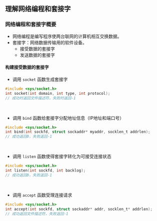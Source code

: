 ## 理解网络编程和套接字

### 网络编程和套接字概要

- 网络编程是编写程序使两台联网的计算机相互交换数据。
- 套接字：网络数据传输用的软件设备。
  - 接受数据的套接字
  - 发送数据的套接字

#### 构建接受数据的套接字

- 调用 `socket` 函数生成套接字

```C
#include <sys/socket.h>
int socket(int domain, int type, int protocol);
// 成功时返回文件描述符，失败时返回-1
```

&emsp;

- 调用 `bind` 函数给套接字分配地址信息（IP地址和端口号）

```C
#include <sys/socket.h>
int bind(int sockfd, struct sockaddr* myaddr, socklen_t addrlen);
// 成功返回0，失败返回-1
```

&emsp;

- 调用 `listen` 函数使得套接字转化为可接受连接状态

```C
#include <sys/socket.h>
int listen(int sockfd, int backlog);
// 成功返回0，失败返回-1
```

&emsp;

- 调用 `accept` 函数受理连接请求

```C
#include <sys/socket.h>
int accept(int sockfd, struct sockaddr* addr, socklen_t* addrlen);
// 成功返回文件描述符，失败返回-1
```





